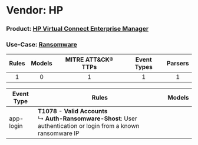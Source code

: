 Vendor: HP
==========
### Product: [HP Virtual Connect Enterprise Manager](../ds_hp_hp_virtual_connect_enterprise_manager.md)
### Use-Case: [Ransomware](../../../../UseCases/uc_ransomware.md)

| Rules | Models | MITRE ATT&CK® TTPs | Event Types | Parsers |
|:-----:|:------:|:------------------:|:-----------:|:-------:|
|   1   |   0    |         1          |      1      |    1    |

| Event Type | Rules    | Models |
| ---------- | ---- | ------ |
| app-login  | <b>T1078 - Valid Accounts</b><br> ↳ <b>Auth-Ransomware-Shost</b>: User authentication or login from a known ransomware IP |        |